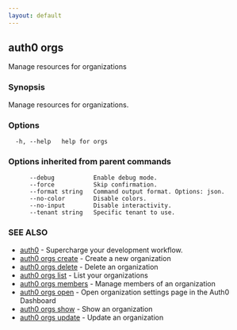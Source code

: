 ```yaml
---
layout: default
---
```

## auth0 orgs

Manage resources for organizations

### Synopsis

Manage resources for organizations.

### Options

```
  -h, --help   help for orgs
```

### Options inherited from parent commands

```
      --debug           Enable debug mode.
      --force           Skip confirmation.
      --format string   Command output format. Options: json.
      --no-color        Disable colors.
      --no-input        Disable interactivity.
      --tenant string   Specific tenant to use.
```

### SEE ALSO

* [auth0](/auth0-cli/)	 - Supercharge your development workflow.
* [auth0 orgs create](auth0_orgs_create.md)	 - Create a new organization
* [auth0 orgs delete](auth0_orgs_delete.md)	 - Delete an organization
* [auth0 orgs list](auth0_orgs_list.md)	 - List your organizations
* [auth0 orgs members](auth0_orgs_members.md)	 - Manage members of an organization
* [auth0 orgs open](auth0_orgs_open.md)	 - Open organization settings page in the Auth0 Dashboard
* [auth0 orgs show](auth0_orgs_show.md)	 - Show an organization
* [auth0 orgs update](auth0_orgs_update.md)	 - Update an organization

